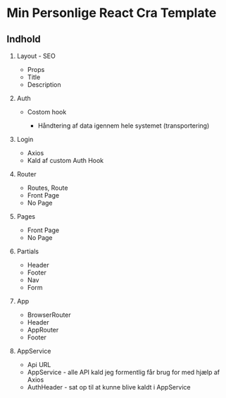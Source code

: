 # Min Personlige React Cra Template

## Indhold


1. Layout - SEO

    * Props 
    * Title
    * Description
    
2. Auth

    * Costom hook
    
        * Håndtering af data igennem hele systemet (transportering)
    
3. Login

    * Axios
    * Kald af custom Auth Hook 

4. Router

    * Routes, Route
    * Front Page
    * No Page
    
5. Pages

    * Front Page 
    * No Page
    
6. Partials

    * Header
    * Footer
    * Nav
    * Form
    
7. App
    
    * BrowserRouter
    * Header
    * AppRouter
    * Footer
    
8. AppService

    * Api URL
    * AppService - alle API kald jeg formentlig får brug for med hjælp af Axios
    * AuthHeader - sat op til at kunne blive kaldt i AppService
    
    
